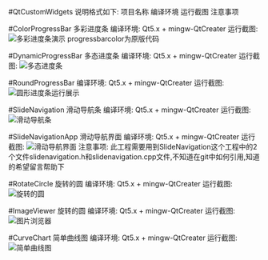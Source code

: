 #QtCustomWidgets
说明格式如下:
项目名称
编译环境
运行截图
注意事项

#ColorProgressBar
多彩进度条
编译环境: 
Qt5.x + mingw-QtCreater
运行截图:
![多彩进度条演示](http://git.oschina.net/uploads/images/2017/0210/152639_3e0c00d8_66940.gif "多彩进度条演示")
progressbarcolor为原版代码

#DynamicProgressBar
多态进度条
编译环境: 
Qt5.x + mingw-QtCreater
运行截图:
![多态进度条](http://git.oschina.net/uploads/images/2017/0211/165248_e8a246ca_66940.gif "多态进度条")

#RoundProgressBar
编译环境: 
Qt5.x + mingw-QtCreater
运行截图:
![圆形进度条运行展示](http://git.oschina.net/uploads/images/2017/0209/152434_e4d074cb_66940.gif "圆形进度条运行展示")

#SlideNavigation
滑动导航条
编译环境: 
Qt5.x + mingw-QtCreater
运行截图:
![滑动导航条](http://git.oschina.net/uploads/images/2017/0217/120248_35bf6ddc_66940.gif "滑动导航条")


#SlideNavigationApp
滑动导航界面
编译环境: 
Qt5.x + mingw-QtCreater
运行截图:
![滑动导航界面](http://git.oschina.net/uploads/images/2017/0216/233817_d5e5f163_66940.gif "滑动导航界面")
注意事项:
此工程需要用到SlideNavigation这个工程中的2个文件slidenavigation.h和slidenavigation.cpp文件,不知道在git中如何引用,知道的希望留言帮助下

#RotateCircle
旋转的圆
编译环境: 
Qt5.x + mingw-QtCreater
运行截图:
![旋转的圆](http://git.oschina.net/uploads/images/2017/0217/185314_432c643b_66940.gif "旋转的圆")

#ImageViewer
旋转的圆
编译环境: 
Qt5.x + mingw-QtCreater
运行截图:
![图片浏览器](http://git.oschina.net/uploads/images/2017/0227/093949_6a309a6e_66940.gif "图片浏览器")

#CurveChart
简单曲线图
编译环境: 
Qt5.x + mingw-QtCreater
运行截图:
![简单曲线图](http://git.oschina.net/uploads/images/2017/0228/161248_4025f556_66940.gif "简单曲线图")